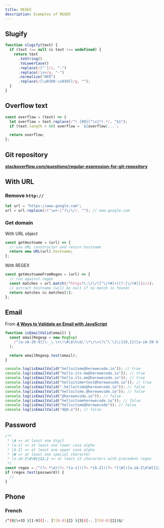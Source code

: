 ```yaml
---
title: REGEX
description: Examples of REGEX
---
```


## Slugify

```js
function slugify(text) {
  if (text !== null && text !== undefined) {
    return text
      .toString()
      .toLowerCase()
      .replace(/["']/i, "-")
      .replace(/\s+/g, "-")
      .normalize("NFD")
      .replace(/[\u0300-\u036F]/g, "");
  }
}
```

## Overflow text

```js
const overflow = (text) => {
  let overflow = text.replace(/^(.{80}[^\s]*).*/, "$1");
  if (text.length > 80) overflow = `${overflow}...`;

  return overflow;
};
```

## Git repository

[**stackoverflow.com/questions/regular-expression-for-git-repository**](https://stackoverflow.com/questions/2514859/regular-expression-for-git-repository/22312124)

## With URL

### Remove `http://`

```js
let url = "https://www.google.com";
url = url.replace(/(^\w+:|^)\/\//, ""); // www.google.com
```

### Get domain

With URL object

```js
const getHostname = (url) => {
  // use URL constructor and return hostname
  return new URL(url).hostname;
};
```

With REGEX

```js
const getHostnameFromRegex = (url) => {
  // run against regex
  const matches = url.match(/^https?\:\/\/([^\/?#]+)(?:[\/?#]|$)/i);
  // extract hostname (will be null if no match is found)
  return matches && matches[1];
};
```

## Email

From [**4 Ways to Validate an Email with JavaScript**](https://dev.to/gaelgthomas/how-to-validate-an-email-with-javascript-25k3)

```js
function isEmailValid(email) {
  const emailRegexp = new RegExp(
    /^[a-zA-Z0-9][\-_\.\+\!\#\$\%\&\'\*\/\=\?\^\`\{\|]{0,1}([a-zA-Z0-9][\-_\.\+\!\#\$\%\&\'\*\/\=\?\^\`\{\|]{0,1})*[a-zA-Z0-9]@[a-zA-Z0-9][-\.]{0,1}([a-zA-Z][-\.]{0,1})*[a-zA-Z0-9]\.[a-zA-Z0-9]{1,}([\.\-]{0,1}[a-zA-Z]){0,}[a-zA-Z0-9]{0,}$/i
  );

  return emailRegexp.test(email);
}

console.log(isEmailValid("helloitsme@herewecode.io")); // true
console.log(isEmailValid("hello-its-me@herewecode.io")); // true
console.log(isEmailValid("hello.its.me@herewecode.io")); // true
console.log(isEmailValid("helloitsme+test@herewecode.io")); // true
console.log(isEmailValid(".helloitsme@herewecode.io")); // false
console.log(isEmailValid("helloitsme.@herewecode.io")); // false
console.log(isEmailValid("@herewecode.io")); // false
console.log(isEmailValid("helloitsmeherewecode.io")); // false
console.log(isEmailValid("helloitsme@herewecode")); // false
console.log(isEmailValid("d@d.o")); // false
```

## Password

```js
/**
 * \d => at least one digit
 * [a-z] => at least one lower case alpha
 * [A-Z] => at least one upper case alpha
 * \W => at least one special character
 * [a-zA-Z\d\W]{12,} => at least 12 characters with precedent regex
 */
const regex = /^(?=.*\d)(?=.*[a-z])(?=.*[A-Z])(?=.*[\W])[a-zA-Z\d\W]{12,}$/;
if (regex.test(password)) {
  //
}
```

## Phone

### French

```sh
/^(0|\+33 )[1-9]([-. ]?[0-9]{2} ){3}([-. ]?[0-9]{2})$/
```
